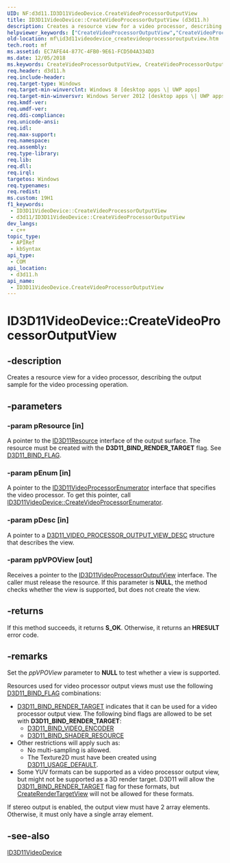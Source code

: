 ```yaml
---
UID: NF:d3d11.ID3D11VideoDevice.CreateVideoProcessorOutputView
title: ID3D11VideoDevice::CreateVideoProcessorOutputView (d3d11.h)
description: Creates a resource view for a video processor, describing the output sample for the video processing operation.
helpviewer_keywords: ["CreateVideoProcessorOutputView","CreateVideoProcessorOutputView method [Media Foundation]","CreateVideoProcessorOutputView method [Media Foundation]","ID3D11VideoDevice interface","ID3D11VideoDevice interface [Media Foundation]","CreateVideoProcessorOutputView method","ID3D11VideoDevice.CreateVideoProcessorOutputView","ID3D11VideoDevice::CreateVideoProcessorOutputView","d3d11/ID3D11VideoDevice::CreateVideoProcessorOutputView","mf.id3d11videodevice_createvideoprocessoroutputview"]
old-location: mf\id3d11videodevice_createvideoprocessoroutputview.htm
tech.root: mf
ms.assetid: EC7AFE44-877C-4FB0-9E61-FCD504A334D3
ms.date: 12/05/2018
ms.keywords: CreateVideoProcessorOutputView, CreateVideoProcessorOutputView method [Media Foundation], CreateVideoProcessorOutputView method [Media Foundation],ID3D11VideoDevice interface, ID3D11VideoDevice interface [Media Foundation],CreateVideoProcessorOutputView method, ID3D11VideoDevice.CreateVideoProcessorOutputView, ID3D11VideoDevice::CreateVideoProcessorOutputView, d3d11/ID3D11VideoDevice::CreateVideoProcessorOutputView, mf.id3d11videodevice_createvideoprocessoroutputview
req.header: d3d11.h
req.include-header: 
req.target-type: Windows
req.target-min-winverclnt: Windows 8 [desktop apps \| UWP apps]
req.target-min-winversvr: Windows Server 2012 [desktop apps \| UWP apps]
req.kmdf-ver: 
req.umdf-ver: 
req.ddi-compliance: 
req.unicode-ansi: 
req.idl: 
req.max-support: 
req.namespace: 
req.assembly: 
req.type-library: 
req.lib: 
req.dll: 
req.irql: 
targetos: Windows
req.typenames: 
req.redist: 
ms.custom: 19H1
f1_keywords:
 - ID3D11VideoDevice::CreateVideoProcessorOutputView
 - d3d11/ID3D11VideoDevice::CreateVideoProcessorOutputView
dev_langs:
 - c++
topic_type:
 - APIRef
 - kbSyntax
api_type:
 - COM
api_location:
 - d3d11.h
api_name:
 - ID3D11VideoDevice.CreateVideoProcessorOutputView
---
```


# ID3D11VideoDevice::CreateVideoProcessorOutputView


## -description

Creates a resource view for a video processor, describing the output sample for the video processing operation.

## -parameters

### -param pResource [in]

A pointer to the <a href="/windows/desktop/api/d3d11/nn-d3d11-id3d11resource">ID3D11Resource</a> interface of the output surface. The resource must be created with the <b>D3D11_BIND_RENDER_TARGET</b> flag. See <a href="/windows/desktop/api/d3d11/ne-d3d11-d3d11_bind_flag">D3D11_BIND_FLAG</a>.

### -param pEnum [in]

A pointer to the <a href="/windows/desktop/api/d3d11/nn-d3d11-id3d11videoprocessorenumerator">ID3D11VideoProcessorEnumerator</a> interface that specifies the video processor. To get this pointer, call <a href="/windows/desktop/api/d3d11/nf-d3d11-id3d11videodevice-createvideoprocessorenumerator">ID3D11VideoDevice::CreateVideoProcessorEnumerator</a>.

### -param pDesc [in]

A pointer to a <a href="/windows/desktop/api/d3d11/ns-d3d11-d3d11_video_processor_output_view_desc">D3D11_VIDEO_PROCESSOR_OUTPUT_VIEW_DESC</a> structure that describes the view.

### -param ppVPOView [out]

Receives a pointer to the <a href="/windows/desktop/api/d3d11/nn-d3d11-id3d11videoprocessoroutputview">ID3D11VideoProcessorOutputView</a> interface. The caller must release the resource. If this parameter is <b>NULL</b>, the method checks whether the view is supported, but does not create the view.

## -returns

If this method succeeds, it returns <b>S_OK</b>. Otherwise, it returns an <b>HRESULT</b> error code.

## -remarks

Set the <i>ppVPOView</i> parameter to <b>NULL</b> to test whether a view is supported.

Resources used for video processor output views must use the following <a href="/windows/desktop/api/d3d11/ne-d3d11-d3d11_bind_flag">D3D11_BIND_FLAG</a> combinations:

<ul>
<li>
<a href="/windows/desktop/api/d3d11/ne-d3d11-d3d11_bind_flag">D3D11_BIND_RENDER_TARGET</a> indicates that it can be used for a video processor output view. The following bind flags are allowed to be set with <b>D3D11_BIND_RENDER_TARGET</b>:<ul>
<li>
<a href="/windows/desktop/api/d3d11/ne-d3d11-d3d11_bind_flag">D3D11_BIND_VIDEO_ENCODER</a>
</li>
<li>
<a href="/windows/desktop/api/d3d11/ne-d3d11-d3d11_bind_flag">D3D11_BIND_SHADER_RESOURCE</a>
</li>
</ul>
</li>
<li>Other restrictions will apply such as:<ul>
<li>No multi-sampling is allowed.</li>
<li>The Texture2D must have been created using <a href="/windows/desktop/medfound/mf-sa-d3d11-usage">D3D11_USAGE_DEFAULT</a>.</li>
</ul>
</li>
<li>Some YUV formats can be supported as a video processor output view, but might not be supported as a 3D render target.  D3D11 will allow the <a href="/windows/desktop/api/d3d11/ne-d3d11-d3d11_bind_flag">D3D11_BIND_RENDER_TARGET</a> flag for these formats, but <a href="/windows/desktop/api/d3d11/nf-d3d11-id3d11device-createrendertargetview">CreateRenderTargetView</a> will not be allowed for these formats.</li>
</ul>
If stereo output is enabled, the output view must have 2 array elements.  Otherwise, it must only have a single array element.

## -see-also

<a href="/windows/desktop/api/d3d11/nn-d3d11-id3d11videodevice">ID3D11VideoDevice</a>